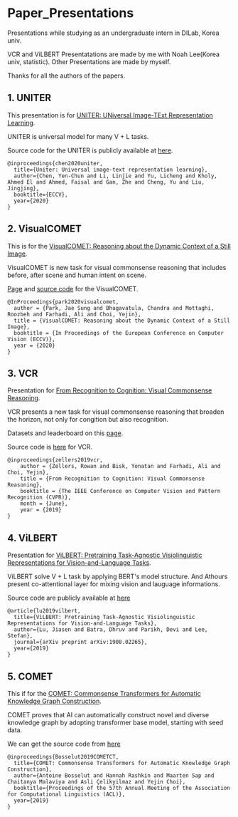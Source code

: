# Paper_Presentations
Presentations while studying as an undergraduate intern in DILab, Korea univ.

VCR and ViLBERT Presentatations are made by me with Noah Lee(Korea univ, statistic).
Other Presentations are made by myself.

Thanks for all the authors of the papers.

## 1. UNITER
This presentation is for [UNITER: UNiversal Image-TExt Representation Learning](https://arxiv.org/abs/1909.11740).

UNITER is universal model for many V + L tasks.  

Source code for the UNITER is publicly available at [here](https://github.com/ChenRocks/UNITER).

```
@inproceedings{chen2020uniter,
  title={Uniter: Universal image-text representation learning},
  author={Chen, Yen-Chun and Li, Linjie and Yu, Licheng and Kholy, Ahmed El and Ahmed, Faisal and Gan, Zhe and Cheng, Yu and Liu, Jingjing},
  booktitle={ECCV},
  year={2020}
}
```

## 2. VisualCOMET
This is for the [VisualCOMET: Reasoning about the Dynamic Context of a Still Image](https://arxiv.org/abs/2004.10796).

VisualCOMET is new task for visual commonsense reasoning that includes before, after scene and human intent on scene.

[Page](https://visualcomet.xyz/) and [source code](https://github.com/jamespark3922/visual-comet) for the VisualCOMET.

```
@InProceedings{park2020visualcomet,
  author = {Park, Jae Sung and Bhagavatula, Chandra and Mottaghi, Roozbeh and Farhadi, Ali and Choi, Yejin},
  title = {VisualCOMET: Reasoning about the Dynamic Context of a Still Image},
  booktitle = {In Proceedings of the European Conference on Computer Vision (ECCV)},
  year = {2020}
}
```
## 3. VCR
Presentation for [From Recognition to Cognition: Visual Commonsense Reasoning](https://arxiv.org/abs/1811.10830).

VCR presents a new task for visual commonsense reasoning that broaden the horizon, not only for congition but also recognition.
 
Datasets and leaderboard on this [page](https://visualcommonsense.com/).

Source code is [here](https://github.com/rowanz/r2c/) for VCR.
```
@inproceedings{zellers2019vcr,
    author = {Zellers, Rowan and Bisk, Yonatan and Farhadi, Ali and Choi, Yejin},
    title = {From Recognition to Cognition: Visual Commonsense Reasoning},
    booktitle = {The IEEE Conference on Computer Vision and Pattern Recognition (CVPR)},
    month = {June},
    year = {2019}
}
```

## 4. ViLBERT
Presentation for [ViLBERT: Pretraining Task-Agnostic Visiolinguistic Representations for Vision-and-Language Tasks](https://arxiv.org/abs/1908.02265).

ViLBERT solve V + L task by applying BERT's model structure. And Athours present co-attentional layer for mixing vision and lauguage informations.

Source code are publicly available at [here](https://github.com/jiasenlu/vilbert_beta)
```
@article{lu2019vilbert,
  title={ViLBERT: Pretraining Task-Agnostic Visiolinguistic Representations for Vision-and-Language Tasks},
  author={Lu, Jiasen and Batra, Dhruv and Parikh, Devi and Lee, Stefan},
  journal={arXiv preprint arXiv:1908.02265},
  year={2019}
}
```

## 5. COMET
This if for the [COMET: Commonsense Transformers for Automatic Knowledge Graph Construction](https://arxiv.org/abs/1906.05317).

COMET proves that AI can automatically construct novel and diverse knowledge graph by adopting transformer base model, starting with seed data. 

We can get the source code from [here](https://github.com/atcbosselut/comet-commonsense)
```
@inproceedings{Bosselut2019COMETCT,
  title={COMET: Commonsense Transformers for Automatic Knowledge Graph Construction},
  author={Antoine Bosselut and Hannah Rashkin and Maarten Sap and Chaitanya Malaviya and Asli Çelikyilmaz and Yejin Choi},
  booktitle={Proceedings of the 57th Annual Meeting of the Association for Computational Linguistics (ACL)},
  year={2019}
}
```
